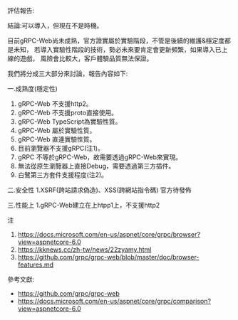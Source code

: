 評估報告:

結論:可以導入，但現在不是時機。

目前gRPC-Web尚未成熟，官方證實屬於實驗階段，不管是後續的維護&穩定度都是未知，
若導入實驗性階段的技術，勢必未來要肯定會更新頻繁，如果導入已上線的遊戲，
風險會比較大，客戶體驗品質無法保證。


我們將分成三大部分來討論，報告內容如下:

一.成熟度(穩定性)
  1. gRPC-Web 不支援http2。
  2. gRPC-Web 不支援proto直接使用。
  3. gRPC-Web TypeScript為實驗性質。
  4. gRPC-Web 屬於實驗性質。
  5. gRPC-Web 直連實驗性質。
  6. 目前瀏覽器不支援gRPC(注1)。
  7. gRPC 不等於gRPC-Web，故需要透過gRPC-Web來實現。
  8. 無法從原生瀏覽器上直接Debug，需要透過第三方插件。
  9. 白鷺第三方套件支援程度(注2)。

二.安全性
	1.XSRF(跨站請求偽造)、XSS(跨網站指令碼) 官方待發佈
	
三.性能上
	1.gRPC-Web建立在上htpp1上，不支援http2



注
1. https://docs.microsoft.com/en-us/aspnet/core/grpc/browser?view=aspnetcore-6.0
2. https://kknews.cc/zh-tw/news/22zyamy.html
3. https://github.com/grpc/grpc-web/blob/master/doc/browser-features.md

參考文獻:
* https://github.com/grpc/grpc-web
* https://docs.microsoft.com/en-us/aspnet/core/grpc/comparison?view=aspnetcore-6.0

